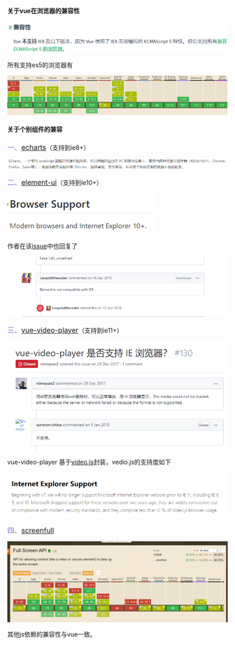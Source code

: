 #### 关于vue在浏览器的兼容性
![1.jpg](https://github.com/ghostInHeart/work/blob/master/images/project-compatibility/1.jpg)

所有支持es5的浏览器有

![2.jpg](https://github.com/ghostInHeart/work/blob/master/images/project-compatibility/2.jpg)

#### 关于个别组件的兼容
<font size=3 color=#77c>一、[echarts](https://www.echartsjs.com/zh/feature.html)</font>（支持到ie8+）

![3.jpg](https://github.com/ghostInHeart/work/blob/master/images/project-compatibility/3.jpg)

<font size=3 color=#77c>二、[element-ui](https://github.com/ElemeFE/element)</font>（支持到ie10+）

![4.jpg](https://github.com/ghostInHeart/work/blob/master/images/project-compatibility/4.jpg)

作者在该[issue](https://github.com/ElemeFE/element/issues/10732)中也回复了

![5.jpg](https://github.com/ghostInHeart/work/blob/master/images/project-compatibility/5.jpg)

<font size=3 color=#77c>三、[vue-video-player](https://github.com/surmon-china/vue-video-player/issues/130)</font>（支持到ie11+）

![6.jpg](https://github.com/ghostInHeart/work/blob/master/images/project-compatibility/6.jpg)

vue-video-player 基于[video.js](https://videojs.com/getting-started)封装，vedio.js的支持度如下

![7.jpg](https://github.com/ghostInHeart/work/blob/master/images/project-compatibility/7.jpg)

<font size=3 color=#77c>四、[screenfull]()</font>


![8.jpg](https://github.com/ghostInHeart/work/blob/master/images/project-compatibility/8.jpg)

其他js依赖的兼容性与vue一致。